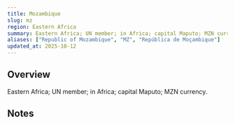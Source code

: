 ```yaml
---
title: Mozambique
slug: mz
region: Eastern Africa
summary: Eastern Africa; UN member; in Africa; capital Maputo; MZN currency.
aliases: ["Republic of Mozambique", "MZ", "República de Moçambique"]
updated_at: 2025-10-12
---
```


## Overview

Eastern Africa; UN member; in Africa; capital Maputo; MZN currency.

## Notes

<!-- Add your first note below -->
